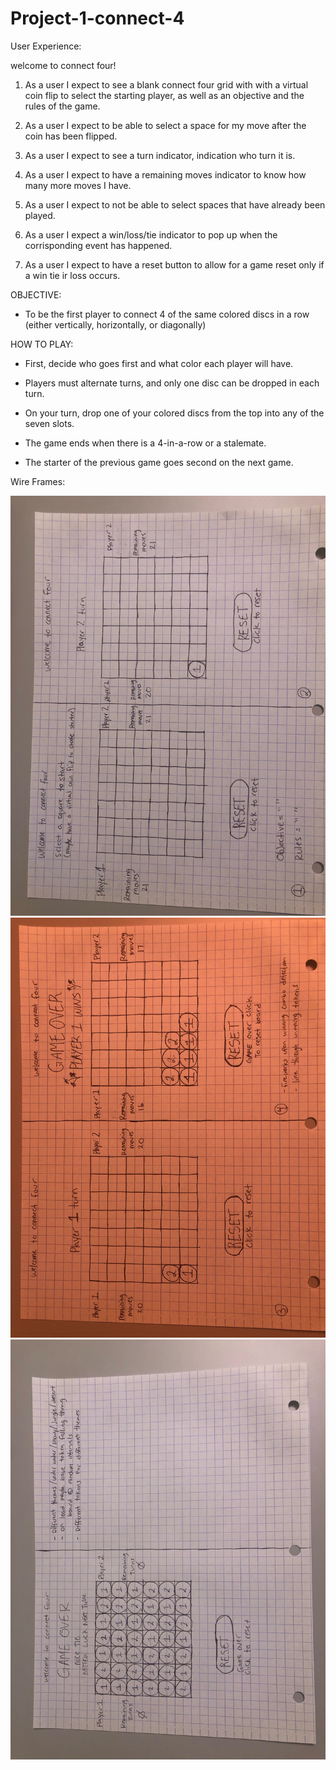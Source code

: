 # Project-1-connect-4
User Experience:

welcome to connect four!

1) As a user I expect to see a blank connect four grid with with a virtual coin flip to select the starting player, as well as an objective and the rules of the game.

2) As a user I expect to be able to select a space for my move after the coin has been flipped.

3) As a user I expect to see a turn indicator, indication who turn it is.

4) As a user I expect to have a remaining moves indicator to know how many more moves I have. 

5) As a user I expect to not be able to select spaces that have already been played.

6) As a user I expect a win/loss/tie indicator to pop up when the corrisponding event has happened.

7) As a user I expect to have a reset button to allow for a game reset only if a win tie ir loss occurs.

OBJECTIVE:

- To be the first player to connect 4 of the same colored discs in a row (either vertically, horizontally, or diagonally)

HOW TO PLAY:

- First, decide who goes first and what color each player will have. 

- Players must alternate turns, and only one disc can be dropped in each turn. 

- On your turn, drop one of your colored discs from the top into any of the seven slots.

- The game ends when there is a 4-in-a-row or a stalemate.

- The starter of the previous game goes second on the next game.


Wire Frames:

![](./img/img1.jpeg)
![](./img/img2.jpeg)
![](./img/img3.jpeg)